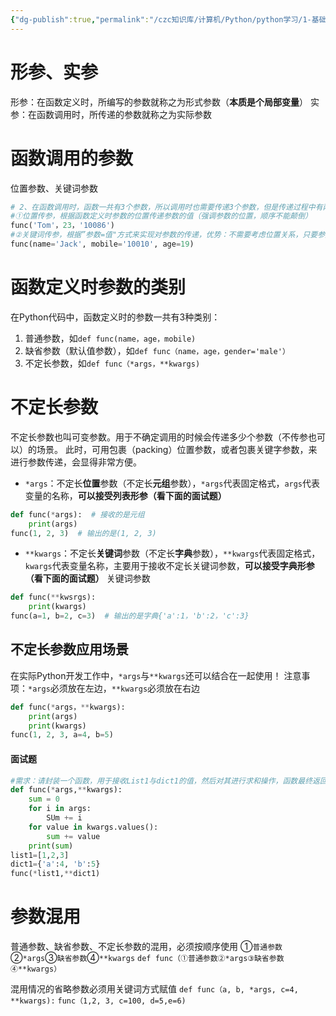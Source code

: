 ```yaml
---
{"dg-publish":true,"permalink":"/czc知识库/计算机/Python/python学习/1-基础的基础/206-函数的参数进阶/","dgPassFrontmatter":true,"created":"2024-11-05T17:12:15.224+08:00","updated":"2024-12-08T12:39:45.324+08:00"}
---
```



# 形参、实参

形参：在函数定义时，所编写的参数就称之为形式参数（**本质是个局部变量**）
实参：在函数调用时，所传递的参数就称之为实际参数

# 函数调用的参数

位置参数、关键词参数

```python
# 2、在函数调用时，函数一共有3个参数，所以调用时也需要传递3个参数，但是传递过程中有两种传递方式：①位置传参②关键词传参
#①位置传参，根据函数定义时参数的位置传递参数的值（强调参数的位置，顺序不能颠倒）
func('Tom'，23，'10086')
#②关键词传参，根据”参数=值"方式来实现对参数的传递，优势：不需要考虑位置关系，只要参数名称没错，任何位置都可以
func(name='Jack', mobile='10010', age=19)
```

# 函数定义时参数的类别

在Python代码中，函数定义时的参数一共有3种类别：
1. 普通参数，如`def func(name，age，mobile)`
2. 缺省参数（默认值参数），如`def func（name，age，gender='male'）`
3. 不定长参数，如`def func（*args，**kwargs)`


# **不定长参数**

不定长参数也叫可变参数。用于不确定调用的时候会传递多少个参数（不传参也可以）的场景。
此时，可用包裹（packing）位置参数，或者包裹关键字参数，来进行参数传递，会显得非常方便。
- `*args`：不定长**位置**参数（不定长**元组**参数），`*args`代表固定格式，`args`代表变量的名称，**可以接受列表形参（看下面的面试题）**
```python
def func(*args):  # 接收的是元组
	print(args)
func(1, 2, 3)  # 输出的是(1, 2, 3)
```
- `**kwargs`：不定长**关键词**参数（不定长**字典**参数），`**kwargs`代表固定格式，`kwargs`代表变量名称，主要用于接收不定长关键词参数，**可以接受字典形参（看下面的面试题）**
关键词参数
```python
def func(**kwsrgs):
	print(kwargs)
func(a=1, b=2, c=3)  # 输出的是字典{'a':1，'b':2，'c':3}
```

## 不定长参数应用场景

在实际Python开发工作中，`*args`与`**kwargs`还可以结合在一起使用！
注意事项：`*args`必须放在左边，`**kwargs`必须放在右边
```python
def func(*args，**kwargs):
	print(args)
	print(kwargs)
func(1, 2, 3, a=4, b=5)
```

#### 面试题

```python
#需求：请封装一个函数，用于接收List1与dict1的值，然后对其进行求和操作，函数最终返回结果为1+2+3+4+5
def func(*args,**kwargs):
	sum = 0
	for i in args:
		SUm += i
	for value in kwargs.values():
		sum += value
	print(sum)
list1=[1,2,3]
dict1={'a':4, 'b':5}
func(*list1,**dict1)
```

# 参数混用
普通参数、缺省参数、不定长参数的混用，必须按顺序使用
①`普通参数`②`*args`③`缺省参数`④`**kwargs`
`def func（①普通参数②*args③缺省参数④**kwargs）`

混用情况的省略参数必须用关键词方式赋值
`def func（a, b, *args, c=4, **kwargs):`
`func（1,2, 3, c=100, d=5,e=6)`